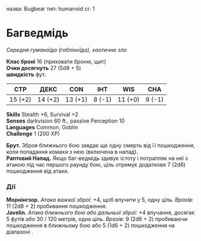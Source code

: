 назва: Bugbear тип: humanoid cr: 1

# Багведмідь
_Середня гуманоїда (гобліноїда), хаотичне зло_

**Клас броні** 16 (приховати броню, щит)    
**Очки досягнуть** 27 (5d8 + 5)    
**швидкість** фут.

| СТР     | ДЕКС    | CON     | ІНТ    | WIS     | CHA    |
| ------- | ------- | ------- | ------ | ------- | ------ |
| 15 (+2) | 14 (+2) | 13 (+1) | 8 (-1) | 11 (+0) | 9 (-1) |

**Skills** Stealth +6, Survival +2    
**Senses** darkvision 60 ft., passive Perception 10    
**Languages** Common, Goblin    
**Challenge** 1 (200 XP)

**Брут.** Зброя ближнього бою завдає ще одну смерть від її пошкодження, коли попадання комахи з нею (включена в напад).    
**Раптовий Напад.** Якщо баг-ведмідь здивує істоту і потрапляє на неї з атакою під час першого раунду бою, ціль отримує додаткове 7 (2d6) пошкодження від атаки.

### Дії
**Морнінгзор.** _Атака важкої зброї:_ +4, щоб влучити у 5, одну ціль. _Вразів:_ 11 (2d8 + 2) пробивання пошкодження.    
**Javelin.** _Атака ближнього бою або дальньої зброї:_ +4 влучання, досягає 5 футів або 30 / 120 метрів, одна ціль. _Вразів:_ 9 (2d6 + 2) пробиваючи пошкодження в ближньому бою або 5 (1d6 + 2) пошкодження на діапазоні .